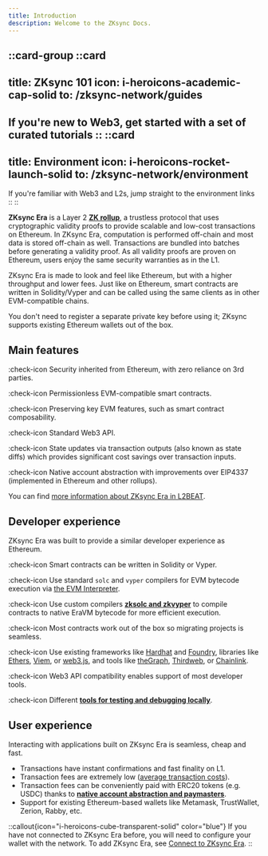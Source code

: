```yaml
---
title: Introduction
description: Welcome to the ZKsync Docs.
---
```


::card-group
  ::card
  ---
  title: ZKsync 101
  icon: i-heroicons-academic-cap-solid
  to: /zksync-network/guides
  ---
  If you're new to Web3, get started with a set of curated tutorials
  ::
  ::card
  ---
  title: Environment
  icon: i-heroicons-rocket-launch-solid
  to: /zksync-network/environment
  ---
  If you're familiar with Web3 and L2s, jump straight to the environment links
  ::
::

**ZKsync Era** is a Layer 2
**[ZK rollup](/zksync-protocol/glossary#zk-rollup)**, a trustless protocol that
uses cryptographic validity proofs to provide scalable and low-cost transactions on Ethereum.
In ZKsync Era, computation is performed off-chain and most data is stored off-chain as well.
Transactions are bundled into batches before generating a validity proof.
As all validity proofs are proven on Ethereum, users enjoy the same security
warranties as in the L1.

ZKsync Era is made to look and feel like Ethereum, but with a higher throughput and lower fees.
Just like on Ethereum, smart contracts are written in Solidity/Vyper and can be called using the same clients as in
other EVM-compatible chains.

You don't need to register a separate private key before using it;
ZKsync supports existing Ethereum wallets out of the box.

## Main features
:check-icon Security inherited from Ethereum, with zero reliance on 3rd parties.

:check-icon Permissionless EVM-compatible smart contracts.

:check-icon Preserving key EVM features, such as smart contract composability.

:check-icon Standard Web3 API.

:check-icon State updates via transaction outputs (also known as state diffs) which provides significant cost savings
over transaction inputs.

:check-icon Native account abstraction with improvements over EIP4337 (implemented in Ethereum and other rollups).

You can find [more information about ZKsync Era in L2BEAT](https://l2beat.com/scaling/projects/zksync-era#stage).

## Developer experience

ZKsync Era was built to provide a similar developer experience as Ethereum.

:check-icon Smart contracts can be written in Solidity or Vyper.

:check-icon Use standard `solc` and `vyper` compilers for EVM bytecode execution via [the EVM Interpreter](../zksync-era/unique-features/evm-interpreter/evm-interpreter).

:check-icon Use custom compilers **[zksolc and
zkvyper](/zksync-protocol/compiler/toolchain)** to compile contracts to native EraVM bytecode for more efficient execution.

:check-icon Most contracts work out of the box so migrating projects is seamless.

:check-icon Use existing frameworks
like [Hardhat](/zksync-era/tooling/hardhat) and [Foundry](/zksync-era/tooling/foundry), libraries like
[Ethers](https://docs.ethers.org/v6/), [Viem](https://viem.sh/zksync), or
[web3.js](https://docs.web3js.org/), and tools like [theGraph](https://thegraph.com/),
[Thirdweb](https://thirdweb.com/zksync), or
[Chainlink](https://docs.chain.link/data-feeds/price-feeds/addresses?network=zksync&page=1).

:check-icon Web3 API compatibility enables support of most developer tools.

:check-icon Different **[tools for testing and debugging
locally](/zksync-era/tooling/local-setup/)**.

## User experience

Interacting with applications built on ZKsync Era is seamless, cheap and fast.

- Transactions have instant confirmations and fast finality on L1.
- Transaction fees are extremely low ([average transaction costs](https://www.growthepie.xyz/fundamentals/transaction-costs)).
- Transaction fees can be conveniently paid with ERC20 tokens (e.g. USDC) thanks to
  **[native account abstraction and paymasters](/zksync-protocol/account-abstraction)**.
- Support for existing Ethereum-based wallets like Metamask, TrustWallet, Zerion, Rabby, etc.

::callout{icon="i-heroicons-cube-transparent-solid" color="blue"}
If you have not connected to ZKsync Era before, you will need to
configure your wallet with the network. To add ZKsync Era, see [Connect to ZKsync Era](/zksync-era/environment).
::
